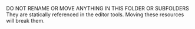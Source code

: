 DO NOT RENAME OR MOVE ANYTHING IN THIS FOLDER OR SUBFOLDERS
They are statically referenced in the editor tools. Moving these resources will break them.